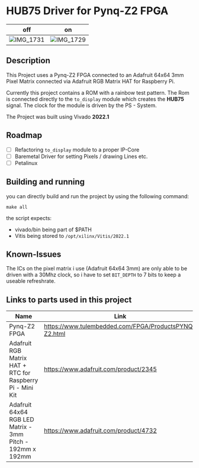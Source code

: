 # HUB75 Driver for Pynq-Z2 FPGA

off              |  on
:-------------------------:|:-------------------------:
![IMG_1731](https://user-images.githubusercontent.com/8614259/217651721-1cfbc688-71d6-46dd-961e-2d30e4304b35.png) |  ![IMG_1729](https://user-images.githubusercontent.com/8614259/217651710-e24480d2-ee9b-486f-aff3-fe7ce93226d5.png)|



## Description

This Project uses a Pynq-Z2 FPGA connected to an Adafruit 64x64 3mm Pixel Matrix connected via Adafruit RGB Matrix HAT for Raspberry Pi.

Currently this project contains a ROM with a rainbow test pattern. The Rom is connected directly to the `to_display` module which creates the **HUB75** signal. The clock for the module is driven by the PS - System.

The Project was built using Vivado **2022.1**

## Roadmap

- [ ] Refactoring `to_display` module to a proper IP-Core
- [ ] Baremetal Driver for setting Pixels / drawing Lines etc.
- [ ] Petalinux

## Building and running

you can directly build and run the project by using the following command:

```shell
make all
```

the script expects:

- vivado/bin being part of $PATH
- Vitis being stored to `/opt/xilinx/Vitis/2022.1`

## Known-Issues

The ICs on the pixel matrix i use (Adafruit 64x64 3mm) are only able to be driven with a 30Mhz clock, so i have to set `BIT_DEPTH` to 7 bits to keep a useable refreshrate.

## Links to parts used in this project

|Name|Link|
|--|--|
|Pynq-Z2 FPGA|https://www.tulembedded.com/FPGA/ProductsPYNQ-Z2.html|
|Adafruit RGB Matrix HAT + RTC for Raspberry Pi - Mini Kit|https://www.adafruit.com/product/2345|
|Adafruit 64x64 RGB LED Matrix - 3mm Pitch - 192mm x 192mm|https://www.adafruit.com/product/4732|
